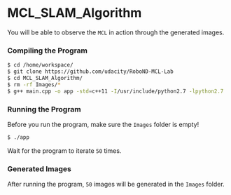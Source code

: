 

# MCL_SLAM_Algorithm
You will be able to observe the `MCL` in action through the generated images. 

### Compiling the Program
```sh
$ cd /home/workspace/
$ git clone https://github.com/udacity/RoboND-MCL-Lab
$ cd MCL_SLAM_Algorithm/
$ rm -rf Images/*
$ g++ main.cpp -o app -std=c++11 -I/usr/include/python2.7 -lpython2.7
```

### Running the Program
Before you run the program, make sure the `Images` folder is empty!
```sh
$ ./app
```
Wait for the program to iterate `50` times.

### Generated Images
After running the program, `50` images will be generated in the `Images` folder.
